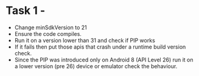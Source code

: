 # Task 1 -
- Change minSdkVersion to 21
- Ensure the code compiles.
- Run it on a version lower than 31 and check if PIP works
- If it fails then put those apis that crash under a runtime build version check.
- Since the PIP was introduced only on Android 8 (API Level 26) run it on a lower version (pre 26) device or emulator check the behaviour.